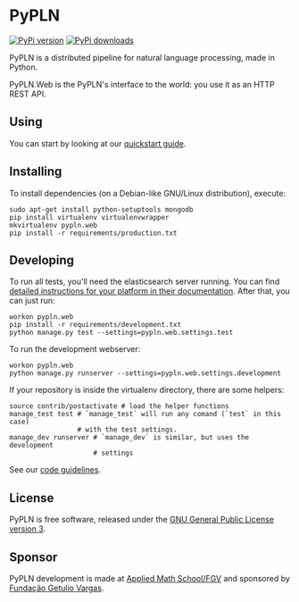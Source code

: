 # PyPLN

[![PyPi version](https://img.shields.io/pypi/v/pypln.web.svg)](https://crate.io/packages/pypln.web/)
[![PyPi downloads](https://img.shields.io/pypi/dm/pypln.web.svg)](https://crate.io/packages/pypln.web/)

PyPLN is a distributed pipeline for natural language processing, made in
Python.

PyPLN.Web is the PyPLN's interface to the world: you use it as an HTTP REST
API.


## Using

You can start by looking at our [quickstart
guide](https://github.com/NAMD/pypln.web/wiki/Quickstart-guide).


## Installing

To install dependencies (on a Debian-like GNU/Linux distribution), execute:

    sudo apt-get install python-setuptools mongodb
    pip install virtualenv virtualenvwrapper
    mkvirtualenv pypln.web
    pip install -r requirements/production.txt


## Developing

To run all tests, you'll need the elasticsearch server running. You can find
[detailed instructions for your platform in their
documentation](https://www.elastic.co/downloads/elasticsearch). After that, you
can just run:

    workon pypln.web
    pip install -r requirements/development.txt
    python manage.py test --settings=pypln.web.settings.test


To run the development webserver:

    workon pypln.web
    python manage.py runserver --settings=pypln.web.settings.development


If your repository is inside the virtualenv directory, there are some helpers:

    source contrib/postactivate # load the helper functions
    manage_test test # `manage_test` will run any comand (`test` in this case)
                     # with the test settings.
    manage_dev runserver # `manage_dev` is similar, but uses the development
                         # settings

See our [code guidelines](https://github.com/namd/pypln.web/blob/develop/CONTRIBUTING.rst).


## License

PyPLN is free software, released under the [GNU General Public License version
3](https://gnu.org/licenses/gpl-3.0.html).


## Sponsor

PyPLN development is made at [Applied Math School/FGV](http://emap.fgv.br/) and
sponsored by [Fundação Getulio Vargas](http://portal.fgv.br/).
